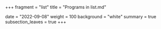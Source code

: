 +++
fragment = "list"
title = "Programs in list.md"

date = "2022-09-08"
weight = 100
background = "white"
summary = true
subsection_leaves = true
+++